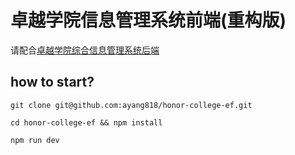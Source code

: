 # 卓越学院信息管理系统前端(重构版)

请配合[卓越学院综合信息管理系统后端
](https://github.com/ayang818/DataCollectionSystem)

## how to start?
```
git clone git@github.com:ayang818/honor-college-ef.git

cd honor-college-ef && npm install

npm run dev
```